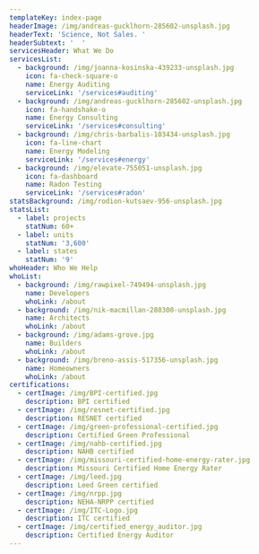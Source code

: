 ```yaml
---
templateKey: index-page
headerImage: /img/andreas-gucklhorn-285602-unsplash.jpg
headerText: 'Science, Not Sales. '
headerSubtext: '  '
servicesHeader: What We Do
servicesList:
  - background: /img/joanna-kosinska-439233-unsplash.jpg
    icon: fa-check-square-o
    name: Energy Auditing
    serviceLink: '/services#auditing'
  - background: /img/andreas-gucklhorn-285602-unsplash.jpg
    icon: fa-handshake-o
    name: Energy Consulting
    serviceLink: '/services#consulting'
  - background: /img/chris-barbalis-103434-unsplash.jpg
    icon: fa-line-chart
    name: Energy Modeling
    serviceLink: '/services#energy'
  - background: /img/elevate-755051-unsplash.jpg
    icon: fa-dashboard
    name: Radon Testing
    serviceLink: '/services#radon'
statsBackground: /img/rodion-kutsaev-956-unsplash.jpg
statsList:
  - label: projects
    statNum: 60+
  - label: units
    statNum: '3,600'
  - label: states
    statNum: '9'
whoHeader: Who We Help
whoList:
  - background: /img/rawpixel-749494-unsplash.jpg
    name: Developers
    whoLink: /about
  - background: /img/nik-macmillan-280300-unsplash.jpg
    name: Architects
    whoLink: /about
  - background: /img/adams-grove.jpg
    name: Builders
    whoLink: /about
  - background: /img/breno-assis-517356-unsplash.jpg
    name: Homeowners
    whoLink: /about
certifications:
  - certImage: /img/BPI-certified.jpg
    description: BPI certified
  - certImage: /img/resnet-certified.jpg
    description: RESNET certified
  - certImage: /img/green-professional-certified.jpg
    description: Certified Green Professional
  - certImage: /img/nahb-certified.jpg
    description: NAHB certified
  - certImage: /img/missouri-certified-home-energy-rater.jpg
    description: Missouri Certified Home Energy Rater
  - certImage: /img/leed.jpg
    description: Leed Green certified
  - certImage: /img/nrpp.jpg
    description: NEHA-NRPP certified
  - certImage: /img/ITC-Logo.jpg
    description: ITC certified
  - certImage: /img/certified_energy_auditor.jpg
    description: Certified Energy Auditor
---
```


